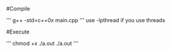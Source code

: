 #Compile

'''
g++ -std=c++0x main.cpp
'''
use -lpthread if you use threads

#Execute

'''
chmod +x ./a.out
./a.out
'''
